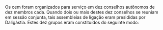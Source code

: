 ﻿Os cem foram organizados para serviço em dez conselhos autônomos de dez membros cada. Quando dois ou mais destes dez conselhos se reuniam em sessão conjunta, tais assembleias de ligação eram presididas por Daligástia. Estes dez grupos eram constituídos do seguinte modo: